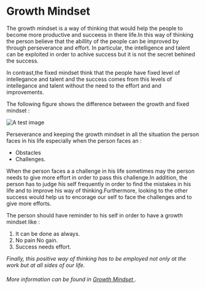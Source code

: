 # Growth Mindset

The growth mindset is a way of thinking that would help the people to become more productive and succeess in there life.In this way of thinking the person believe that the abillity of the people can be improved by through perseverance and effort. In particular, the intelligence and talent can be exploited in order to achive success but it is not the secret behined the success. 

In contrast,the fixed mindset think that the people have fixed level of intellegance and talent and the success comes from this levels of intellegance and talent without the need to the effort and and improvements.

The following figure shows the difference between the growth and fixed mindset : 

![A test image](https://i2.wp.com/atlassianblog.wpengine.com/wp-content/uploads/NewGrowthMindset2.png?resize=768%2C960&ssl=1)


Perseverance and keeping the growth mindset in all the situation the person faces in his life especially when the person faces an : 
- Obstacles 
- Challenges.

When the person faces a  a challenge in his life sometimes may the person needs to give more effort in order to pass this challenge.In addition, the person has to judge his self frequently in order to find the mistakes in his life and to improve his way of thinking.Furthermore, looking to the other success would help us 
to encorage our self to face the challenges and to give more efforts. 

The person should have reminder to his self in order to have a growth mindset like :
1. It can be done as always.
2. No pain No gain.
3. Success needs effort.


*Finally, this positive way of thinking has to be employed not only at the work but  at all sides of our life.* 


###### *More  information can be found in [Growth Mindset ](https://www.atlassian.com/blog/inside-atlassian/growth-mindset).*
